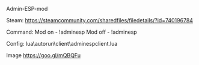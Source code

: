 Admin-ESP-mod

Steam: https://steamcommunity.com/sharedfiles/filedetails/?id=740196784

Command:
Mod on - !adminesp
Mod off - !adminesp


Config: lua\autorun\client\adminespclient.lua

Image https://goo.gl/mQBQFu

